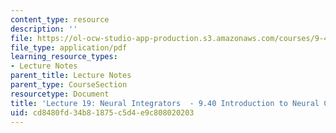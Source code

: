 ```yaml
---
content_type: resource
description: ''
file: https://ol-ocw-studio-app-production.s3.amazonaws.com/courses/9-40-introduction-to-neural-computation-spring-2018/cd8480fd34b81875c5d4e9c808020203_MIT9_40S18_Lec19.pdf
file_type: application/pdf
learning_resource_types:
- Lecture Notes
parent_title: Lecture Notes
parent_type: CourseSection
resourcetype: Document
title: 'Lecture 19: Neural Integrators  - 9.40 Introduction to Neural Computation'
uid: cd8480fd-34b8-1875-c5d4-e9c808020203
---
```

